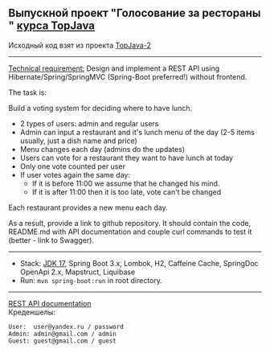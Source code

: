 ## Выпускной проект "Голосование за рестораны " [курса TopJava](https://javaops.ru/view/topjava)
Исходный код взят из проекта [TopJava-2](https://javaops.ru/view/topjava)

-------------------------------------------------------------
[Technical requirement:](https://github.com/Staymix/topjava/blob/doc/graduation.md#technical-requirement)
Design and implement a REST API using Hibernate/Spring/SpringMVC (Spring-Boot preferred!) without frontend.

The task is:

Build a voting system for deciding where to have lunch.

- 2 types of users: admin and regular users
- Admin can input a restaurant and it's lunch menu of the day (2-5 items usually, just a dish name and price)
- Menu changes each day (admins do the updates)
- Users can vote for a restaurant they want to have lunch at today
- Only one vote counted per user
- If user votes again the same day:
  - If it is before 11:00 we assume that he changed his mind.
  - If it is after 11:00 then it is too late, vote can't be changed

Each restaurant provides a new menu each day.

As a result, provide a link to github repository. It should contain the code, README.md with API documentation and couple curl commands to test it (better - link to Swagger).

-------------------------------------------------------------
- Stack: [JDK 17](http://jdk.java.net/17/), Spring Boot 3.x, Lombok, H2, Caffeine Cache, SpringDoc OpenApi 2.x, Mapstruct, Liquibase 
- Run: `mvn spring-boot:run` in root directory.
-----------------------------------------------------
[REST API documentation](http://localhost:8080/)  
Креденшелы:
```
User:  user@yandex.ru / password
Admin: admin@gmail.com / admin
Guest: guest@gmail.com / guest
```